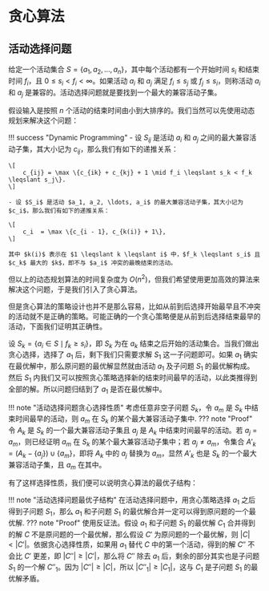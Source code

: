 # 贪心算法

## 活动选择问题

给定一个活动集合 $S = \{a_1, a_2, \ldots, a_n\}$，其中每个活动都有一个开始时间 $s_i$ 和结束时间 $f_i$，且 $0 \leqslant s_i < f_i < \infty$。如果活动 $a_i$ 和 $a_j$ 满足 $f_i \leqslant s_j$ 或 $f_j \leqslant s_i$，则称活动 $a_i$ 和 $a_j$ 是兼容的。活动选择问题就是要找到一个最大的兼容活动子集。

假设输入是按照 $n$ 个活动的结束时间由小到大排序的。我们当然可以先使用动态规划来解决这个问题：

!!! success "Dynamic Programming"
    - 设 $S_{ij}$ 是活动 $a_i$ 和 $a_j$ 之间的最大兼容活动子集，其大小记为 $c_{ij}$，那么我们有如下的递推关系：

    \[
        c_{ij} = \max \{c_{ik} + c_{kj} + 1 \mid f_i \leqslant s_k < f_k \leqslant s_j\}.
    \]

    - 设 $S_i$ 是活动 $a_1, a_2, \ldots, a_i$ 的最大兼容活动子集，其大小记为 $c_i$，那么我们有如下的递推关系：

    \[
        c_i  = \max \{c_{i - 1}, c_{k(i)} + 1\},
    \]

    其中 $k(i)$ 表示在 $1 \leqslant k \leqslant i$ 中，$f_k \leqslant s_i$ 且 $c_k$ 最大的 $k$，即不与 $a_i$ 冲突的最晚结束的活动。

但以上的动态规划算法的时间复杂度为 $O(n^2)$，但我们希望使用更加高效的算法来解决这个问题，于是我们引入了贪心算法。

但是贪心算法的策略设计也并不是那么容易，比如从前到后选择开始最早且不冲突的活动就不是正确的策略。可能正确的一个贪心策略便是从前到后选择结束最早的活动，下面我们证明其正确性。

设 $S_k = \{a_i \in S \mid f_k \geqslant s_i\}$，即 $S_k$ 为在 $a_k$ 结束之后开始的活动集合。当我们做出贪心选择，选择了 $a_1$ 后，剩下我们只需要求解 $S_1$ 这一子问题即可。如果 $a_1$ 确实在最优解中，那么原问题的最优解显然就由活动 $a_1$ 及子问题 $S_1$ 的最优解构成。然后 $S_1$ 内我们又可以按照贪心策略选择新的结束时间最早的活动，以此类推得到全部的解。所以问题归结到了 $a_1$ 是否在最优解中。

!!! note "活动选择问题贪心选择性质"
    考虑任意非空子问题 $S_k$，令 $a_m$ 是 $S_k$ 中结束时间最早的活动，则 $a_m$ 在 $S_k$ 的某个最大兼容活动子集中.
    ??? note "Proof"
        令 $A_k$ 是 $S_k$ 的一个最大兼容活动子集且 $a_j$ 是 $A_k$ 中结束时间最早的活动。若 $a_j$ = $a_m$，则已经证明 $a_m$ 在 $S_k$ 的某个最大兼容活动子集中；若 $a_j \neq a_m$，令集合 $A'_k = (A_k - \{a_j\}) \cup \{a_m\}$，即将 $A_k$ 中的 $a_j$ 替换为 $a_m$，显然 $A'_k$ 也是 $S_k$ 的一个最大兼容活动子集，且 $a_m$ 在其中。

有了这样选择性质，我们便可以说明贪心算法的最优子结构：

!!! note "活动选择问题最优子结构"
    在活动选择问题中，用贪心策略选择 $a_1$ 之后得到子问题 $S_1$，那么 $a_1$ 和子问题 $S_1$ 的最优解合并一定可以得到原问题的一个最优解.
    ??? note "Proof"
        使用反证法。假设 $a_1$ 和子问题 $S_1$ 的最优解 $C_1$ 合并得到的解 $C$ 不是原问题的一个最优解，那么假设 $C'$ 为原问题的一个最优解，则 $\lvert C \rvert < \lvert C' \rvert$。依据贪心选择性质，如果用 $a_1$ 替代 $C$ 中的第一个活动，得到的解 $C''$ 不会比 $C'$ 更差，即 $\lvert C'' \rvert \geqslant \lvert C' \rvert$，那么将 $C''$ 除去 $a_1$ 后，剩余的部分其实也是子问题 $S_1$ 的一个解 $C''_1$。因为 $\lvert C'' \rvert \geqslant \lvert C \rvert$，所以 $\lvert C''_1 \rvert \geqslant \lvert C_1 \rvert$，这与 $C_1$ 是子问题 $S_1$ 的最优解矛盾。